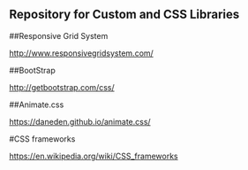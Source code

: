 ## Repository for Custom and CSS Libraries

##Responsive Grid System

http://www.responsivegridsystem.com/

##BootStrap

http://getbootstrap.com/css/

##Animate.css

https://daneden.github.io/animate.css/

#CSS frameworks

https://en.wikipedia.org/wiki/CSS_frameworks


